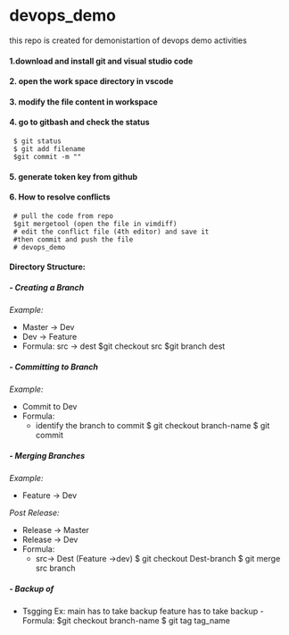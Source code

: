 # devops_demo
 this repo is created for demonistartion of devops demo activities
#### 1.download and install git and visual studio code
#### 2. open the work space directory in vscode
#### 3. modify the file content in workspace
#### 4. go to gitbash and check the status
     $ git status
     $ git add filename
     $git commit -m ""
#### 5. generate token key from github 
#### 6. How to resolve conflicts
     # pull the code from repo
     $git mergetool (open the file in vimdiff)
     # edit the conflict file (4th editor) and save it
     #then commit and push the file 
     # devops_demo

#### Directory Structure:

##### - Creating a Branch  
*Example:*  
- Master → Dev  
- Dev → Feature
- Formula:
src -> dest
    $git checkout src
    $git branch dest
##### - Committing to Branch  
*Example:*  
- Commit to Dev
- Formula:
   - identify the branch to commit
    $ git checkout branch-name
    $ git commit

##### - Merging Branches  
*Example:*  
- Feature → Dev

*Post Release:*  
- Release → Master  
- Release → Dev
- Formula:
  - src-> Dest (Feature ->dev)
   $ git checkout Dest-branch
   $ git merge src branch

##### - Backup of    
 - Tsgging
 Ex: main has to take backup
  feature has to take backup
  -Formula:
  $git checkout branch-name
  $ git tag tag_name
  